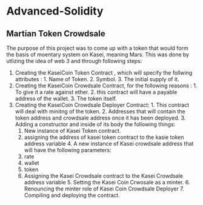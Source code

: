 # Advanced-Solidity
## Martian Token Crowdsale
The purpose of this project was to come up with a token that would form the basis of moentary system on Kasei, meaning Mars.
This was done by utlizing the idea of web 3 and through following steps:
  1. Creating the KaseiCoin Token Contract , which will specify the follwing attributes :
    1. Name of Token.
    2. Symbol.
    3. The initial supply of it.
  2. Creating the KaseiCoin Crowdsale Contract, for the following reasons :
    1. To give it a rate against ether.
    2. this contract will have a payable address of the wallet.
    3. The token itself.
  3. Creating the KaseiCoin Crowdsale Deployer Contract:
    1. This contract will deal with minitng of the token.
    2. Addresses that will contain the token address and crowdsale address once it has been deployed.
    3. Adding a constructor and inside of its body the following things:
      1. New instance of Kasei Token contract.
      2. assigning the address of kasei token contract to the kasie token address variable
    4. A new instance of Kasei crowdsale address that will have the following parameters:
      1. rate 
      2. wallet
      3. token
      4. Assigning the Kasei Crowdsale contract to the Kasei Crowdsale address variable
    5. Setting the Kasei Coin Crwosale as a minter.
    6. Renouncing the minter role of Kasei Coin Crowdsale Deployer
    7. Compiling and deploying the contract.

